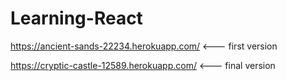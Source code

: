 # Learning-React

https://ancient-sands-22234.herokuapp.com/  <--- first version

https://cryptic-castle-12589.herokuapp.com/ <--- final version